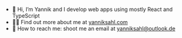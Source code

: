 - 👋 Hi, I’m Yannik and I develop web apps using mostly React and TypeScript
- 👨‍💻 Find out more about me at [yanniksahl.com](https://yanniksahl.com)
- 💬 How to reach me: shoot me an email at [yanniksahl@outlook.de](mailto:yanniksahl@outlook.de)
